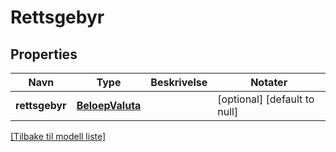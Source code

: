 # Rettsgebyr

## Properties

| Navn           | Type                                | Beskrivelse | Notater                      |
|----------------|-------------------------------------|-------------|------------------------------|
| **rettsgebyr** | [**BeloepValuta**](BeloepValuta.md) |             | [optional] [default to null] |

[[Tilbake til modell liste]](../index.md)

